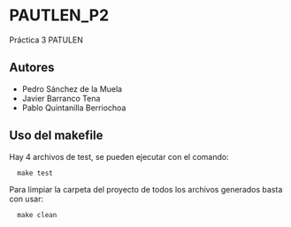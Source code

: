 # PAUTLEN_P2
Práctica 3 PATULEN
## Autores
 - Pedro Sánchez de la Muela
 - Javier Barranco Tena
 - Pablo Quintanilla Berriochoa
## Uso del makefile
Hay 4 archivos de test, se pueden ejecutar con el comando:
```
  make test
```
Para limpiar la carpeta del proyecto de todos los archivos generados basta con usar:
```
  make clean
```
